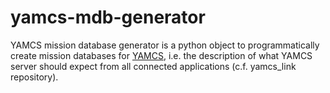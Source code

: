 # yamcs-mdb-generator
YAMCS mission database generator is a python object to programmatically create mission databases for [YAMCS](https://yamcs.org/), i.e. the description of what YAMCS server should expect from all connected applications (c.f. yamcs_link repository).
